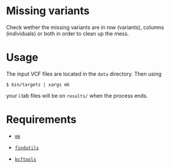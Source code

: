Missing variants
===============

Check wether the missing variants are in row (variants), columns (individuals) or both
in order to clean up the mess.

# Usage

The input VCF files are located in the `data` directory. Then using 

```
$ bin/targets | xargs mk
```

your i.tab files will be on `results/` when the process ends.

# Requirements

- [`mk`](http://doc.cat-v.org/bell_labs/mk/mk.pdf "A successor for `make`.")

- [`findutils`](https://www.gnu.org/software/findutils/ "Basic directory searching utilities of the GNU operating system.")

- [`bcftools`](http://www.htslib.org/download/ "utilities for variant calling and manipulating VCFs and BCFs")

